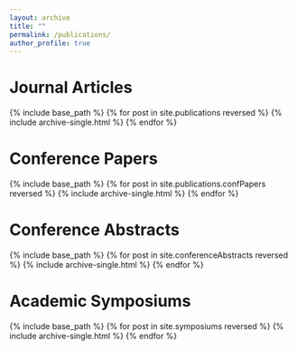 ```yaml
---
layout: archive
title: ""
permalink: /publications/
author_profile: true
---
```

Journal Articles
==
{% include base_path %}
{% for post in site.publications reversed %}
  {% include archive-single.html %}
{% endfor %}

Conference Papers
==
{% include base_path %}
{% for post in site.publications.confPapers reversed %}
  {% include archive-single.html %}
{% endfor %}

Conference Abstracts
==
{% include base_path %}
{% for post in site.conferenceAbstracts reversed %}
  {% include archive-single.html %}
{% endfor %}

Academic Symposiums
==
{% include base_path %}
{% for post in site.symposiums reversed %}
  {% include archive-single.html %}
{% endfor %}


